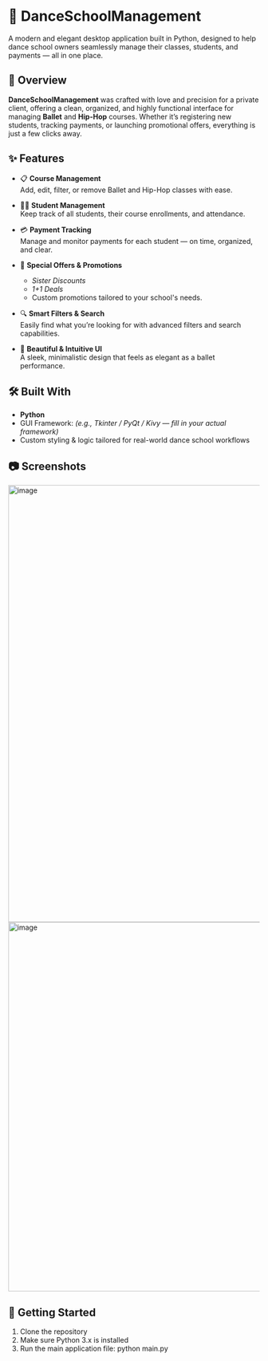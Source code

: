# 💃 DanceSchoolManagement

A modern and elegant desktop application built in Python, designed to help dance school owners seamlessly manage their classes, students, and payments — all in one place.

## 🧭 Overview

**DanceSchoolManagement** was crafted with love and precision for a private client, offering a clean, organized, and highly functional interface for managing **Ballet** and **Hip-Hop** courses. Whether it’s registering new students, tracking payments, or launching promotional offers, everything is just a few clicks away.

## ✨ Features

- 📋 **Course Management**  
  Add, edit, filter, or remove Ballet and Hip-Hop classes with ease.

- 🧑‍🎓 **Student Management**  
  Keep track of all students, their course enrollments, and attendance.

- 💳 **Payment Tracking**  
  Manage and monitor payments for each student — on time, organized, and clear.

- 👫 **Special Offers & Promotions**  
  - *Sister Discounts*  
  - *1+1 Deals*  
  - Custom promotions tailored to your school's needs.

- 🔍 **Smart Filters & Search**  
  Easily find what you’re looking for with advanced filters and search capabilities.

- 🎨 **Beautiful & Intuitive UI**  
  A sleek, minimalistic design that feels as elegant as a ballet performance.

## 🛠️ Built With

- **Python**
- GUI Framework: *(e.g., Tkinter / PyQt / Kivy — fill in your actual framework)*
- Custom styling & logic tailored for real-world dance school workflows

## 📷 Screenshots

<img width="1573" height="877" alt="image" src="https://github.com/user-attachments/assets/7a16d28c-4bb0-413d-9f9c-a3f3a4aa0c9c" />
<img width="1228" height="741" alt="image" src="https://github.com/user-attachments/assets/518d0604-343d-4ddb-b061-354f3d736edf" />




## 🚀 Getting Started

1. Clone the repository
2. Make sure Python 3.x is installed
3. Run the main application file:
   python main.py
